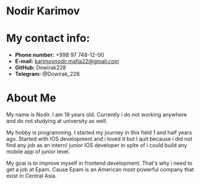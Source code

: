 # **Nodir Karimov**

# **My contact info:**

* **Phone number:** +998 97 748-12-00 
* **E-mail:** karimovnodir.mafia22@gmail.com
* **GitHub:** Dowirak228
* **Telegram:** @Dowirak_228


# **About Me**
 My name is Nodir. I am 19 years old. Currently i do not working anywhere and do not studying at university as well.

 My hobby is programming. I started my journey in this field 1 and half years ago. Started with IOS development and i loved it but I quit because i did not find any job as an intern/ junior IOS developer in spite of i could build any mobile app of junior level.

 My goal is to improve myself in frontend development. That's why i need to get a job at Epam. Cause Epam is an American most powerful company that exist in Central Asia.

